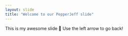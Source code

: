 ```yaml
---
layout: slide
title: "Welcome to our PepperJeff slide"
---
```

This is my awesome slide :tada:
Use the left arrow to go back!
